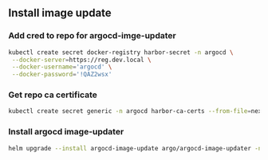 ## Install image update
### Add cred to repo for argocd-imge-updater
```bash
kubectl create secret docker-registry harbor-secret -n argocd \
 --docker-server=https://reg.dev.local \
 --docker-username='argocd' \
 --docker-password='!QAZ2wsx'
 ```

### Get repo ca certificate
```bash
kubectl create secret generic -n argocd harbor-ca-certs --from-file=nexus-ca.pem=/etc/docker/certs.d/reg.dev.local/ca.crt
```

### Install argocd image-updater
```bash
helm upgrade --install argocd-image-update argo/argocd-image-updater -n argocd -f argocd-image-updater.yaml
```